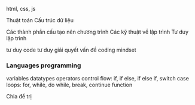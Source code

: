 html, css, js

Thuật toán
Cấu trúc dữ liệu

Các thành phần cấu tạo nên chương trình
Các kỹ thuật về lập trình
Tư duy lập trình

tư duy code
tư duy giải quyết vấn đề
coding mindset

### Languages programming

variables
datatypes
operators
control flow: if, if else, if else if, switch case
loops: for, while, do while, break, continue
function

Chia để trị
